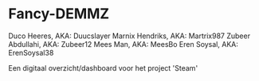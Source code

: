 # Fancy-DEMMZ
Duco Heeres,        AKA: Duucslayer
Marnix Hendriks,    AKA: Martrix987
Zubeer Abdullahi,   AKA: Zubeer12
Mees Man,           AKA: MeesBo
Eren Soysal,        AKA: ErenSoysal38


Een digitaal overzicht/dashboard voor het project 'Steam'